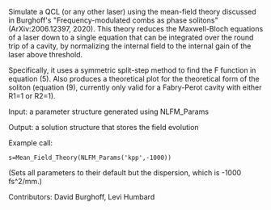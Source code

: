 Simulate a QCL (or any other laser) using the mean-field theory discussed in Burghoff's "Frequency-modulated combs as phase solitons" (ArXiv:2006.12397, 2020). This theory reduces the Maxwell-Bloch equations of a laser down to a single equation that can be integrated over the round trip of a cavity, by normalizing the internal field to the internal gain of the laser above threshold. 

Specifically, it uses a symmetric split-step method to find the F function in equation (5). Also produces a theoretical plot for the theoretical form of the soliton (equation (9), currently only valid for a Fabry-Perot cavity with either R1=1 or R2=1).

Input: a parameter structure generated using NLFM_Params

Output: a solution structure that stores the field evolution

Example call:

`s=Mean_Field_Theory(NLFM_Params('kpp',-1000))`

(Sets all parameters to their default but the dispersion, which is -1000 fs^2/mm.)

Contributors: David Burghoff, Levi Humbard
